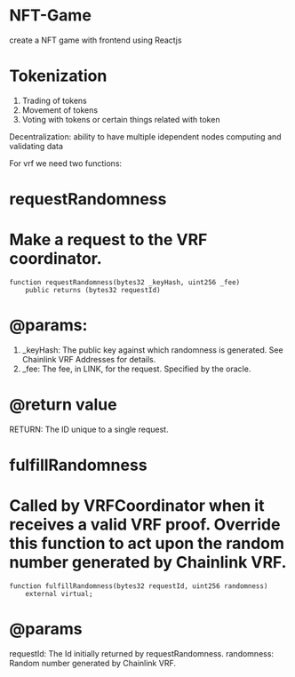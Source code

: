 # NFT-Game
create a NFT game  with frontend using Reactjs

# Tokenization

1. Trading of tokens
2. Movement of tokens
3. Voting with tokens or certain things related with token

Decentralization: ability to have multiple idependent nodes computing and validating data

For vrf we need two functions:

# requestRandomness
# Make a request to the VRF coordinator.
```shell
function requestRandomness(bytes32 _keyHash, uint256 _fee)
    public returns (bytes32 requestId)
```
# @params:

1. _keyHash: The public key against which randomness is generated. See Chainlink VRF Addresses for details.
2. _fee: The fee, in LINK, for the request. Specified by the oracle.

# @return value
RETURN: The ID unique to a single request.

# fulfillRandomness

# Called by VRFCoordinator when it receives a valid VRF proof. Override this function to act upon the random number generated by Chainlink VRF.
```shell
function fulfillRandomness(bytes32 requestId, uint256 randomness)
    external virtual;
```
# @params
requestId: The Id initially returned by requestRandomness.
randomness: Random number generated by Chainlink VRF.


